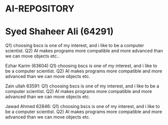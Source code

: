 # AI-REPOSITORY
# Syed Shaheer Ali (64291)

Q1) choosing bscs is one of my interest, and i like to be a computer scientist.
Q2) AI makes programs more compatible and more advanced than we can move objects etc..

Ezhar Karim (63604)
Q1) choosing bscs is one of my interest, and i like to be a computer scientist.
Q2) AI makes programs more compatible and more advanced than we can move objects etc.

Zain ullah 63591:
Q1) choosing bscs is one of my interest, and i like to be a computer scientist.
Q2) AI makes programs more compatible and more advanced than we can move objects etc.

Jawad Ahmed 62846:
Q1) choosing bscs is one of my interest, and i like to be a computer scientist.
Q2) AI makes programs more compatible and more advanced than we can move objects etc.
